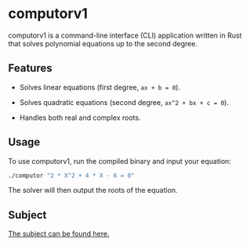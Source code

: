 # computorv1

computorv1 is a command-line interface (CLI) application written in Rust that solves polynomial equations up to the second degree.


## Features

* Solves linear equations (first degree, `ax + b = 0`).

* Solves quadratic equations (second degree, `ax^2 + bx + c = 0`).

* Handles both real and complex roots.


## Usage

To use computorv1, run the compiled binary and input your equation:

```bash
./computor "2 * X^2 + 4 * X - 6 = 0"
```

The solver will then output the roots of the equation.


## Subject

[The subject can be found here.](/assets/subject.pdf)
